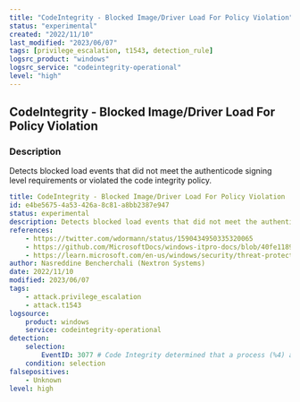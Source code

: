 ```yaml
---
title: "CodeIntegrity - Blocked Image/Driver Load For Policy Violation"
status: "experimental"
created: "2022/11/10"
last_modified: "2023/06/07"
tags: [privilege_escalation, t1543, detection_rule]
logsrc_product: "windows"
logsrc_service: "codeintegrity-operational"
level: "high"
---
```


## CodeIntegrity - Blocked Image/Driver Load For Policy Violation

### Description

Detects blocked load events that did not meet the authenticode signing level requirements or violated the code integrity policy.

```yml
title: CodeIntegrity - Blocked Image/Driver Load For Policy Violation
id: e4be5675-4a53-426a-8c81-a8bb2387e947
status: experimental
description: Detects blocked load events that did not meet the authenticode signing level requirements or violated the code integrity policy.
references:
    - https://twitter.com/wdormann/status/1590434950335320065
    - https://github.com/MicrosoftDocs/windows-itpro-docs/blob/40fe118976734578f83e5e839b9c63ae7a4af82d/windows/security/threat-protection/windows-defender-application-control/event-id-explanations.md#windows-codeintegrity-operational-log
    - https://learn.microsoft.com/en-us/windows/security/threat-protection/windows-defender-application-control/event-id-explanations
author: Nasreddine Bencherchali (Nextron Systems)
date: 2022/11/10
modified: 2023/06/07
tags:
    - attack.privilege_escalation
    - attack.t1543
logsource:
    product: windows
    service: codeintegrity-operational
detection:
    selection:
        EventID: 3077 # Code Integrity determined that a process (%4) attempted to load %2 that did not meet the %5 signing level requirements or violated code integrity policy (Policy ID:%XX).
    condition: selection
falsepositives:
    - Unknown
level: high

```
